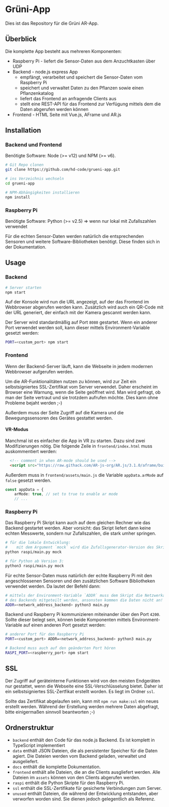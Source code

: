 # Grüni-App

Dies ist das Repository für die Grüni AR-App.

## Überblick

Die komplette App besteht aus mehreren Komponenten:
- Raspberry Pi - liefert die Sensor-Daten aus dem Anzuchtkasten über UDP
- Backend - node.js express App
  - empfängt, verarbeitet und speichert die Sensor-Daten vom Raspberry Pi
  - speichert und verwaltet Daten zu den Pflanzen sowie einen Pflanzenkatalog
  - liefert das Frontend an anfragende Clients aus
  - stellt eine REST-API für das Frontend zur Verfügung mittels dem die Daten abgerufen werden können
- Frontend - HTML Seite mit Vue.js, AFrame und AR.js

## Installation

### Backend und Frontend

Benötigte Software: Node (>= v12) und NPM (>= v6).

```sh
# Git Repo clonen
git clone https://github.com/hd-code/grueni-app.git

# ins Verzeichnis wechseln
cd grueni-app

# NPM-Abhängigkeiten installieren
npm install
```

### Raspberry Pi

Benötigte Software: Python (>= v2.5) => wenn nur lokal mit Zufallszahlen verwendet

Für die echten Sensor-Daten werden natürlich die entsprechenden Sensoren und weitere Software-Bibliotheken benötigt. Diese finden sich in der Dokumentation.

## Usage

### Backend

```sh
# Server starten
npm start
```

Auf der Konsole wird nun die URL angezeigt, auf der das Frontend im Webbrowser abgerufen werden kann.
Zusätzlich wird auch ein QR-Code mit der URL generiert, der einfach mit der Kamera gescannt werden kann.

Der Server wird standardmäßig auf Port `8080` gestartet. Wenn ein anderer Port verwendet werden soll, kann dieser mittels Environment-Variable gesetzt werden:

```sh
PORT=<custom_port> npm start
```

### Frontend

Wenn der Backend-Server läuft, kann die Webseite in jedem modernen Webbrowser aufgerufen werden.

Um die AR-Funktionalitäten nutzen zu können, wird zur Zeit ein selbstsigniertes SSL-Zertifikat vom Server verwendet. Daher erscheint im Browser eine Warnung, wenn die Seite geöffnet wird. Man wird gefragt, ob man der Seite vertraut und sie trotzdem aufrufen möchte. Dies kann ohne Probleme bejaht werden ;-)

Außerdem muss der Seite Zugriff auf die Kamera und die Bewegungssensoren des Gerätes gestattet werden.

#### VR-Modus

Manchmal ist es einfacher die App in VR zu starten. Dazu sind zwei Modifizierungen nötig. Die folgende Zeile in `frontend/index.html` muss auskommentiert werden:

```html
  <!-- comment in when AR-mode should be used -->
  <script src="https://raw.githack.com/AR-js-org/AR.js/3.1.0/aframe/build/aframe-ar.js"></script>
```

Außerdem muss in `frontend/assets/main.js` die Variable `appData.arMode` auf `false` gesetzt werden.

```ts
const appData = {
    arMode: true, // set to true to enable ar mode
    // ...
```

### Raspberry Pi

Das Raspberry Pi Skript kann auch auf dem gleichen Rechner wie das Backend gestartet werden. Aber vorsicht: das Skript liefert dann keine echten Messwerte, sondern nur Zufallszahlen, die stark umher springen.

```sh
# für die lokale Entwicklung:
#    mit dem Argument `mock` wird die Zufallsgenerator-Version des Skriptes gestartet
python raspi/main.py mock

# für Python ab Version 3:
python3 raspi/main.py mock
```

Für echte Sensor-Daten muss natürlich der echte Raspberry Pi mit den angeschlossenen Sensoren und den zusätzlichen Software Bibliotheken verwendet werden. Da lautet der Befehl dann:

```sh
# mittels der Environment-Variable `ADDR` muss dem Skript die Netzwerkadresse
# des Backends mitgeteilt werden, ansonsten kommen die Daten nicht an!
ADDR=<network_address_backend> python3 main.py
```

Backend und Raspberry Pi kommunizieren miteinander über den Port `4200`. Sollte dieser belegt sein, können beide Komponenten mittels Environment-Variable auf einen anderen Port gesetzt werden:

```sh
# anderer Port für den Raspberry Pi
PORT=<custom_port> ADDR=<network_address_backend> python3 main.py

# Backend muss auch auf den geänderten Port hören
RASPI_PORT=<raspberry_port> npm start
```

## SSL

Der Zugriff auf geräteinterne Funktionen wird von den meisten Endgeräten nur gestattet, wenn die Webseite eine SSL-Verschlüsselung bietet. Daher ist ein selbstsigniertes SSL-Zertfikat erstellt worden. Es liegt im Ordner `ssl`.

Sollte das Zertifikat abgelaufen sein, kann mit `npm run make:ssl` ein neues erstellt werden. Während der Erstellung werden mehrere Daten abgefragt, bitte einigermaßen sinnvoll beantworten ;-)

## Ordnerstruktur

- `backend` enthält den Code für das node.js Backend. Es ist komplett in TypeScript implementiert
- `data` enthält JSON Dateien, die als persistenter Speicher für die Daten agiert. Die Dateien werden vom Backend geladen, verwaltet und ausgeliefert.
- `docs` enthält die komplette Dokumentation.
- `frontend` enthält alle Dateien, die an die Clients ausgliefert werden. Alle Dateien im `assets` können von den Clients abgerufen werden.
- `raspi` enthält die Python Skripte für den Raspberry Pi.
- `ssl` enthält die SSL-Zertifikate für gesicherte Verbindungen zum Server.
- `unused` enthält Dateien, die während der Entwicklung entstanden, aber verworfen worden sind. Sie dienen jedoch gelegentlich als Referenz.